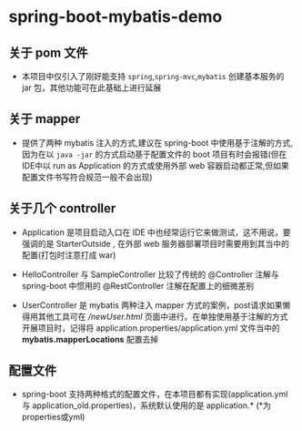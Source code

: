 # spring-boot-mybatis-demo

## 关于 pom 文件
* 本项目中仅引入了刚好能支持 `spring`,`spring-mvc`,`mybatis` 创建基本服务的 jar 包，其他功能可在此基础上进行延展

## 关于 mapper
* 提供了两种 mybatis 注入的方式,建议在 spring-boot 中使用基于注解的方式,因为在以 `java -jar` 的方式启动基于配置文件的 boot 项目有时会报错(但在IDE中以 run as Application 的方式或使用外部 web 容器启动都正常,但如果配置文件书写符合规范一般不会出现)

## 关于几个 controller
* Application 是项目启动入口在 IDE 中也经常运行它来做测试，这不用说，要强调的是 StarterOutside , 在外部 web 服务器部署项目时需要用到其当中的配置(打包时注意打成 war)
   
* HelloController 与 SampleController 比较了传统的 @Controller 注解与 spring-boot 中惯用的 @RestController 注解在配置上的细微差别

* UserController 是 mybatis 两种注入 mapper 方式的案例，post请求如果懒得用其他工具可在 _/newUser.html_ 页面中进行。在单独使用基于注解的方式开展项目时，记得将 application.properties/application.yml 文件当中的 __mybatis.mapperLocations__ 配置去掉

## 配置文件
* spring-boot 支持两种格式的配置文件，在本项目都有实现(application.yml 与 application_old.properties)，系统默认使用的是 application.* (*为properties或yml)
